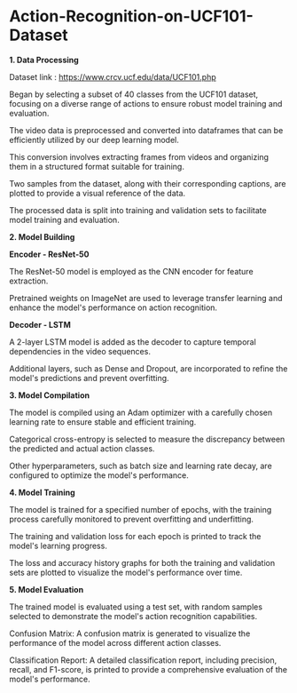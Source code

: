 # Action-Recognition-on-UCF101-Dataset
**1. Data Processing**

Dataset link : https://www.crcv.ucf.edu/data/UCF101.php

Began by selecting a subset of 40 classes from the UCF101 dataset, focusing on a diverse range of actions to ensure robust model training and evaluation.

The video data is preprocessed and converted into dataframes that can be efficiently utilized by our deep learning model.

This conversion involves extracting frames from videos and organizing them in a structured format suitable for training.

Two samples from the dataset, along with their corresponding captions, are plotted to provide a visual reference of the data.

The processed data is split into training and validation sets to facilitate model training and evaluation.

**2. Model Building**


**Encoder - ResNet-50**

The ResNet-50 model is employed as the CNN encoder for feature extraction.

Pretrained weights on ImageNet are used to leverage transfer learning and enhance the model's performance on action recognition.

**Decoder - LSTM**

A 2-layer LSTM model is added as the decoder to capture temporal dependencies in the video sequences.

Additional layers, such as Dense and Dropout, are incorporated to refine the model's predictions and prevent overfitting.

**3. Model Compilation**


The model is compiled using an Adam optimizer with a carefully chosen learning rate to ensure stable and efficient training.

Categorical cross-entropy is selected to measure the discrepancy between the predicted and actual action classes.

Other hyperparameters, such as batch size and learning rate decay, are configured to optimize the model's performance.

**4. Model Training**


The model is trained for a specified number of epochs, with the training process carefully monitored to prevent overfitting and underfitting.

The training and validation loss for each epoch is printed to track the model's learning progress.

The loss and accuracy history graphs for both the training and validation sets are plotted to visualize the model's performance over time.

**5. Model Evaluation**


The trained model is evaluated using a test set, with random samples selected to demonstrate the model's action recognition capabilities.

Confusion Matrix: A confusion matrix is generated to visualize the performance of the model across different action classes.

Classification Report: A detailed classification report, including precision, recall, and F1-score, is printed to provide a comprehensive evaluation of the model's performance.
